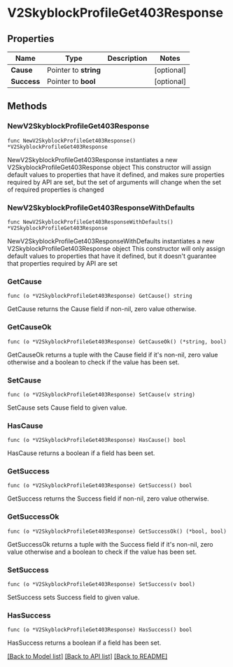 # V2SkyblockProfileGet403Response

## Properties

Name | Type | Description | Notes
------------ | ------------- | ------------- | -------------
**Cause** | Pointer to **string** |  | [optional] 
**Success** | Pointer to **bool** |  | [optional] 

## Methods

### NewV2SkyblockProfileGet403Response

`func NewV2SkyblockProfileGet403Response() *V2SkyblockProfileGet403Response`

NewV2SkyblockProfileGet403Response instantiates a new V2SkyblockProfileGet403Response object
This constructor will assign default values to properties that have it defined,
and makes sure properties required by API are set, but the set of arguments
will change when the set of required properties is changed

### NewV2SkyblockProfileGet403ResponseWithDefaults

`func NewV2SkyblockProfileGet403ResponseWithDefaults() *V2SkyblockProfileGet403Response`

NewV2SkyblockProfileGet403ResponseWithDefaults instantiates a new V2SkyblockProfileGet403Response object
This constructor will only assign default values to properties that have it defined,
but it doesn't guarantee that properties required by API are set

### GetCause

`func (o *V2SkyblockProfileGet403Response) GetCause() string`

GetCause returns the Cause field if non-nil, zero value otherwise.

### GetCauseOk

`func (o *V2SkyblockProfileGet403Response) GetCauseOk() (*string, bool)`

GetCauseOk returns a tuple with the Cause field if it's non-nil, zero value otherwise
and a boolean to check if the value has been set.

### SetCause

`func (o *V2SkyblockProfileGet403Response) SetCause(v string)`

SetCause sets Cause field to given value.

### HasCause

`func (o *V2SkyblockProfileGet403Response) HasCause() bool`

HasCause returns a boolean if a field has been set.

### GetSuccess

`func (o *V2SkyblockProfileGet403Response) GetSuccess() bool`

GetSuccess returns the Success field if non-nil, zero value otherwise.

### GetSuccessOk

`func (o *V2SkyblockProfileGet403Response) GetSuccessOk() (*bool, bool)`

GetSuccessOk returns a tuple with the Success field if it's non-nil, zero value otherwise
and a boolean to check if the value has been set.

### SetSuccess

`func (o *V2SkyblockProfileGet403Response) SetSuccess(v bool)`

SetSuccess sets Success field to given value.

### HasSuccess

`func (o *V2SkyblockProfileGet403Response) HasSuccess() bool`

HasSuccess returns a boolean if a field has been set.


[[Back to Model list]](../README.md#documentation-for-models) [[Back to API list]](../README.md#documentation-for-api-endpoints) [[Back to README]](../README.md)


